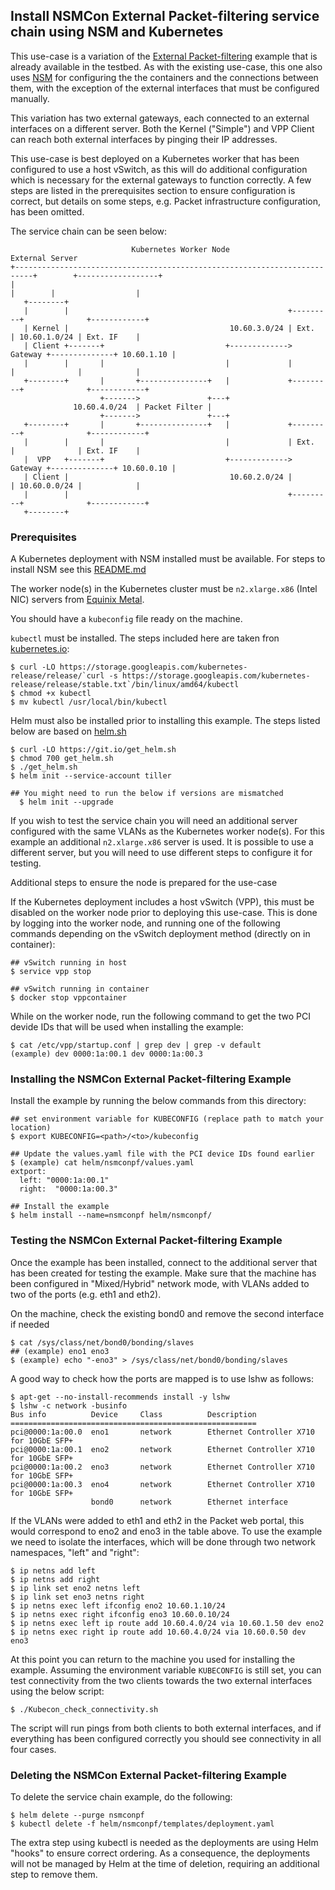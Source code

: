 ## Install NSMCon External Packet-filtering service chain using NSM and Kubernetes
This use-case is a variation of the [External Packet-filtering](https://github.com/cncf/cnf-testbed/tree/master/examples/use_case/external-packet-filtering-on-k8s-nsm-on-packet) example that is already available in the testbed. As with the existing use-case, this one also uses [NSM](https://networkservicemesh.io/) for configuring the the containers and the connections between them, with the exception of the external interfaces that must be configured manually.

This variation has two external gateways, each connected to an external interfaces on a different server. Both the Kernel ("Simple") and VPP Client can reach both external interfaces by pinging their IP addresses.

This use-case is best deployed on a Kubernetes worker that has been configured to use a host vSwitch, as this will do additional configuration which is necessary for the external gateways to function correctly. A few steps are listed in the prerequisites section to ensure configuration is correct, but details on some steps, e.g. Packet infrastructure configuration, has been omitted.

The service chain can be seen below:
```
                           Kubernetes Worker Node                                     External Server
+--------------------------------------------------------------------------+        +------------------+
|                                                                          |        |                  |
   +--------+
   |        |                                                 +---------+              +------------+
   | Kernel |                                    10.60.3.0/24 | Ext.    | 10.60.1.0/24 | Ext. IF    |
   | Client +-------+                           +-------------> Gateway +--------------+ 10.60.1.10 |
   |        |       |                           |             |         |              |            |
   +--------+       |       +---------------+   |             +---------+              +------------+
                    +------->               +---+
              10.60.4.0/24  | Packet Filter |
                    +------->               +---+
   +--------+       |       +---------------+   |             +---------+              +------------+
   |        |       |                           |             | Ext.    |              | Ext. IF    |
   |  VPP   +-------+                           +-------------> Gateway +--------------+ 10.60.0.10 |
   | Client |                                    10.60.2.0/24 |         | 10.60.0.0/24 |            |
   |        |                                                 +---------+              +------------+
   +--------+
```

### Prerequisites
A Kubernetes deployment with NSM installed must be available. For steps to install NSM see this [README.md](https://github.com/cncf/cnf-testbed/blob/wip-new-examples-structure/examples/workload-infra/nsm-k8s/README.md)

The worker node(s) in the Kubernetes cluster must be `n2.xlarge.x86` (Intel NIC) servers from [Equinix Metal](https://metal.equinix.com/).

You should have a `kubeconfig` file ready on the machine.

`kubectl` must be installed. The steps included here are taken fron [kubernetes.io](https://kubernetes.io/docs/tasks/tools/install-kubectl/#install-kubectl-on-linux):
```
$ curl -LO https://storage.googleapis.com/kubernetes-release/release/`curl -s https://storage.googleapis.com/kubernetes-release/release/stable.txt`/bin/linux/amd64/kubectl
$ chmod +x kubectl
$ mv kubectl /usr/local/bin/kubectl
```

Helm must also be installed prior to installing this example. The steps listed below are based on [helm.sh](https://helm.sh/docs/using_helm/#from-script)
```
$ curl -LO https://git.io/get_helm.sh
$ chmod 700 get_helm.sh
$ ./get_helm.sh
$ helm init --service-account tiller

## You might need to run the below if versions are mismatched
  $ helm init --upgrade
```

If you wish to test the service chain you will need an additional server configured with the same VLANs as the Kubernetes worker node(s). For this example an additional `n2.xlarge.x86` server is used. It is possible to use a different server, but you will need to use different steps to configure it for testing.

Additional steps to ensure the node is prepared for the use-case

If the Kubernetes deployment includes a host vSwitch (VPP), this must be disabled on the worker node prior to deploying this use-case. This is done by logging into the worker node, and running one of the following commands depending on the vSwitch deployment method (directly on in container):
```
## vSwitch running in host
$ service vpp stop

## vSwitch running in container
$ docker stop vppcontainer
```

While on the worker node, run the following command to get the two PCI devide IDs that will be used when installing the example:
```
$ cat /etc/vpp/startup.conf | grep dev | grep -v default
(example) dev 0000:1a:00.1 dev 0000:1a:00.3
```

### Installing the NSMCon External Packet-filtering Example
Install the example by running the below commands from this directory:
```
## set environment variable for KUBECONFIG (replace path to match your location)
$ export KUBECONFIG=<path>/<to>/kubeconfig

## Update the values.yaml file with the PCI device IDs found earlier
$ (example) cat helm/nsmconpf/values.yaml
extport:
  left: "0000:1a:00.1"
  right:  "0000:1a:00.3"

## Install the example
$ helm install --name=nsmconpf helm/nsmconpf/
```

### Testing the NSMCon External Packet-filtering Example
Once the example has been installed, connect to the additional server that has been created for testing the example. Make sure that the machine has been configured in "Mixed/Hybrid" network mode, with VLANs added to two of the ports (e.g. eth1 and eth2).

On the machine, check the existing bond0 and remove the second interface if needed
```
$ cat /sys/class/net/bond0/bonding/slaves
## (example) eno1 eno3
$ (example) echo "-eno3" > /sys/class/net/bond0/bonding/slaves
```

A good way to check how the ports are mapped is to use lshw as follows:
```
$ apt-get --no-install-recommends install -y lshw
$ lshw -c network -businfo
Bus info          Device     Class          Description
=======================================================
pci@0000:1a:00.0  eno1       network        Ethernet Controller X710 for 10GbE SFP+
pci@0000:1a:00.1  eno2       network        Ethernet Controller X710 for 10GbE SFP+
pci@0000:1a:00.2  eno3       network        Ethernet Controller X710 for 10GbE SFP+
pci@0000:1a:00.3  eno4       network        Ethernet Controller X710 for 10GbE SFP+
                  bond0      network        Ethernet interface
```

If the VLANs were added to eth1 and eth2 in the Packet web portal, this would correspond to eno2 and eno3 in the table above. To use the example we need to isolate the interfaces, which will be done through two network namespaces, "left" and "right":

```
$ ip netns add left
$ ip netns add right
$ ip link set eno2 netns left
$ ip link set eno3 netns right
$ ip netns exec left ifconfig eno2 10.60.1.10/24
$ ip netns exec right ifconfig eno3 10.60.0.10/24
$ ip netns exec left ip route add 10.60.4.0/24 via 10.60.1.50 dev eno2
$ ip netns exec right ip route add 10.60.4.0/24 via 10.60.0.50 dev eno3
```

At this point you can return to the machine you used for installing the example. Assuming the environment variable `KUBECONFIG` is still set, you can test connectivity from the two clients towards the two external interfaces using the below script:
```
$ ./Kubecon_check_connectivity.sh
```

The script will run pings from both clients to both external interfaces, and if everything has been configured correctly you should see connectivity in all four cases.

### Deleting the NSMCon External Packet-filtering Example
To delete the service chain example, do the following:

```
$ helm delete --purge nsmconpf
$ kubectl delete -f helm/nsmconpf/templates/deployment.yaml
```
The extra step using kubectl is needed as the deployments are using Helm "hooks" to ensure correct ordering. As a consequence, the deployments will not be managed by Helm at the time of deletion, requiring an additional step to remove them.
